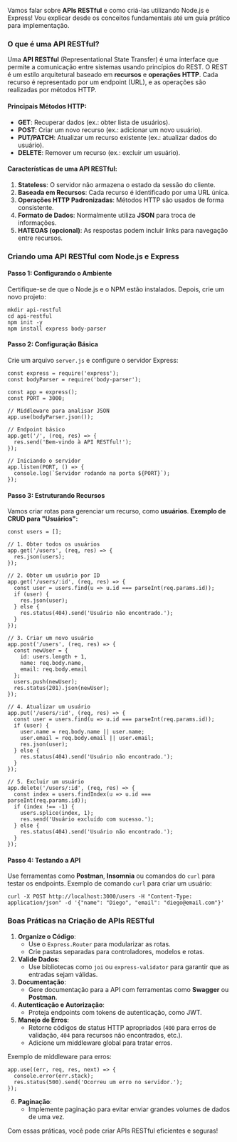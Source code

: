 Vamos falar sobre **APIs RESTful** e como criá-las utilizando Node.js e Express! Vou explicar desde os conceitos fundamentais até um guia prático para implementação.

### O que é uma API RESTful?

Uma **API RESTful** (Representational State Transfer) é uma interface que permite a comunicação entre sistemas usando princípios do REST. O REST é um estilo arquitetural baseado em **recursos** e **operações HTTP**. Cada recurso é representado por um endpoint (URL), e as operações são realizadas por métodos HTTP.
#### Principais Métodos HTTP:

- **GET**: Recuperar dados (ex.: obter lista de usuários).
- **POST**: Criar um novo recurso (ex.: adicionar um novo usuário).
- **PUT/PATCH**: Atualizar um recurso existente (ex.: atualizar dados do usuário).
- **DELETE**: Remover um recurso (ex.: excluir um usuário).
#### Características de uma API RESTful:

1. **Stateless**: O servidor não armazena o estado da sessão do cliente.
2. **Baseada em Recursos**: Cada recurso é identificado por uma URL única.
3. **Operações HTTP Padronizadas**: Métodos HTTP são usados de forma consistente.
4. **Formato de Dados**: Normalmente utiliza **JSON** para troca de informações.
5. **HATEOAS (opcional)**: As respostas podem incluir links para navegação entre recursos.
### Criando uma API RESTful com Node.js e Express

#### **Passo 1: Configurando o Ambiente**
Certifique-se de que o Node.js e o NPM estão instalados. Depois, crie um novo projeto:

```
mkdir api-restful
cd api-restful
npm init -y
npm install express body-parser
```

#### **Passo 2: Configuração Básica**
Crie um arquivo `server.js` e configure o servidor Express:

```
const express = require('express');
const bodyParser = require('body-parser');

const app = express();
const PORT = 3000;

// Middleware para analisar JSON
app.use(bodyParser.json());

// Endpoint básico
app.get('/', (req, res) => {
  res.send('Bem-vindo à API RESTful!');
});

// Iniciando o servidor
app.listen(PORT, () => {
  console.log(`Servidor rodando na porta ${PORT}`);
});
```

#### **Passo 3: Estruturando Recursos**
Vamos criar rotas para gerenciar um recurso, como **usuários**.
**Exemplo de CRUD para "Usuários":**

```
const users = [];

// 1. Obter todos os usuários
app.get('/users', (req, res) => {
  res.json(users);
});

// 2. Obter um usuário por ID
app.get('/users/:id', (req, res) => {
  const user = users.find(u => u.id === parseInt(req.params.id));
  if (user) {
    res.json(user);
  } else {
    res.status(404).send('Usuário não encontrado.');
  }
});

// 3. Criar um novo usuário
app.post('/users', (req, res) => {
  const newUser = {
    id: users.length + 1,
    name: req.body.name,
    email: req.body.email
  };
  users.push(newUser);
  res.status(201).json(newUser);
});

// 4. Atualizar um usuário
app.put('/users/:id', (req, res) => {
  const user = users.find(u => u.id === parseInt(req.params.id));
  if (user) {
    user.name = req.body.name || user.name;
    user.email = req.body.email || user.email;
    res.json(user);
  } else {
    res.status(404).send('Usuário não encontrado.');
  }
});

// 5. Excluir um usuário
app.delete('/users/:id', (req, res) => {
  const index = users.findIndex(u => u.id === parseInt(req.params.id));
  if (index !== -1) {
    users.splice(index, 1);
    res.send('Usuário excluído com sucesso.');
  } else {
    res.status(404).send('Usuário não encontrado.');
  }
});
```

#### **Passo 4: Testando a API**
Use ferramentas como **Postman**, **Insomnia** ou comandos do `curl` para testar os endpoints.
Exemplo de comando `curl` para criar um usuário:

```
curl -X POST http://localhost:3000/users -H "Content-Type: application/json" -d '{"name": "Diego", "email": "diego@email.com"}'
```

### **Boas Práticas na Criação de APIs RESTful**

1. **Organize o Código**:
    - Use o `Express.Router` para modularizar as rotas.
    - Crie pastas separadas para controladores, modelos e rotas.
2. **Valide Dados**:
    - Use bibliotecas como `joi` ou `express-validator` para garantir que as entradas sejam válidas.
3. **Documentação**:
    - Gere documentação para a API com ferramentas como **Swagger** ou **Postman**.
4. **Autenticação e Autorização**:
    - Proteja endpoints com tokens de autenticação, como JWT.
5. **Manejo de Erros**:
    - Retorne códigos de status HTTP apropriados (`400` para erros de validação, `404` para recursos não encontrados, etc.).
    - Adicione um middleware global para tratar erros.

Exemplo de middleware para erros:

```
app.use((err, req, res, next) => {
  console.error(err.stack);
  res.status(500).send('Ocorreu um erro no servidor.');
});
```

6. **Paginação**:
    - Implemente paginação para evitar enviar grandes volumes de dados de uma vez.

Com essas práticas, você pode criar APIs RESTful eficientes e seguras!


